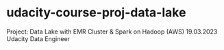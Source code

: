 # udacity-course-proj-data-lake
Project: Data Lake with EMR Cluster &amp; Spark on Hadoop (AWS) 19.03.2023 Udacity Data Engineer
